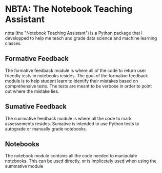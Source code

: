 # NBTA: The Notebook Teaching Assistant

nbta (the "Notebook Teaching Assistant") is a Python package that I developped to help me teach and grade data science and machine learning classes.

## Formative Feedback

The formative feedback module is where all of the code to return user friendly tests in notebooks resides. The goal of the formative feedback module is to help student learn to identify their mistakes based on comprehensive tests. The tests are meant to be verbose in order to point out where the mistake lies.

## Sumative Feedback

The summative feedback module is where all the code to mark assessements resides. Sumative is intended to use Python tests to autograde or manually grade notebooks.

## Notebooks

The notebook module contains all the code needed to manipulate notebooks. This can be used directly, or is implicetely used when using the summative module


